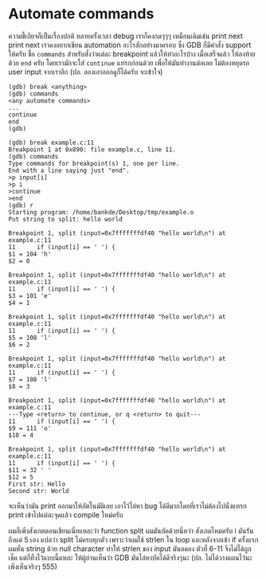 # Automate commands

ความขี้เกียจก็เป็นเรื่องปกติ หลายครั้งเวลา debug เราก็คงกดๆๆๆ เหมือนเดิมเช่น print next print next เราคงอยากเขียน automation อะไรสักอย่างมาครอบ ซึ่ง GDB ก็มีคำสั่ง support ให้ครับ ชื่อ `commands` สำหรับสั่งว่าแต่ละ breakpoint แล้วให้ทำอะไรบ้าง เมื่อเสร็จแล้ว ให้ลงท้ายด้วย `end` ครับ โดยเรามักจะใส่ `continue` แทรกก่อนด้วย เพื่อให้มันทำงานต่อเลย ไม่ต้องหยุดรอ user input จากเราอีก (ปล. ลองเอาออกดูก็ได้ครับ จะเข้าใจ)

```
(gdb) break <anything>
(gdb) commands
<any automate commands>
...
continue
end
(gdb)
```

```
(gdb) break example.c:11
Breakpoint 1 at 0x890: file example.c, line 11.
(gdb) commands
Type commands for breakpoint(s) 1, one per line.
End with a line saying just "end".
>p input[i]
>p i
>continue
>end
(gdb) r
Starting program: /home/bankde/Desktop/tmp/example.o
Put string to split: hello world

Breakpoint 1, split (input=0x7fffffffdf40 "hello world\n") at example.c:11
11	    if (input[i] == ' ') {
$1 = 104 'h'
$2 = 0

Breakpoint 1, split (input=0x7fffffffdf40 "hello world\n") at example.c:11
11	    if (input[i] == ' ') {
$3 = 101 'e'
$4 = 1

Breakpoint 1, split (input=0x7fffffffdf40 "hello world\n") at example.c:11
11	    if (input[i] == ' ') {
$5 = 108 'l'
$6 = 2

Breakpoint 1, split (input=0x7fffffffdf40 "hello world\n") at example.c:11
11	    if (input[i] == ' ') {
$7 = 108 'l'
$8 = 3

Breakpoint 1, split (input=0x7fffffffdf40 "hello world\n") at example.c:11
---Type <return> to continue, or q <return> to quit---
11	    if (input[i] == ' ') {
$9 = 111 'o'
$10 = 4

Breakpoint 1, split (input=0x7fffffffdf40 "hello world\n") at example.c:11
11	    if (input[i] == ' ') {
$11 = 32 ' '
$12 = 5
First str: Hello
Second str: World
```

จะเห็นว่ามัน print ออกมาให้อัตโนมัติเลย เอาไว้ไล่หา bug ได้ดีมากโดยที่เราไม่ต้องไปนั่งแทรก print เข้าไปแต่ละจุดแล้ว compile ใหม่ครับ  

ผมก็เพิ่งสังเกตตอนเขียนเนี่ยแหละว่า function split ผมมันบัคด้วยนี่หว่า สังเกตไหมครับ i มันรันถึงแค่ 5 เอง แปลว่า split ไม่ครบทุกตัว เพราะว่าผมใช้ strlen ใน loop และหลังจากเข้า if ครั้งแรกผมหั่น string ด้วย null character ทำให้ strlen ของ input มันลดลง ตัวที่ 6-11 จึงไม่ได้ถูกเช็ค แต่ก็ทิ้งไว้แบบนี้แหละ ให้ผู้อ่านเห็นว่า GDB มันไล่หาบัคได้ดีจริงๆนะ (ปล. ไม่ได้วางแผนไว้นะ เพิ่งเห็นจริงๆ 555)  
